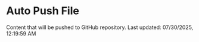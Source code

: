 # Auto Push File

Content that will be pushed to GitHub repository.
Last updated: 07/30/2025, 12:19:59 AM